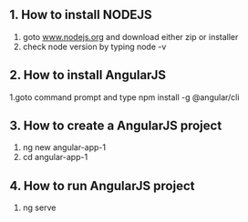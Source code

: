 
## 1. How to install NODEJS ##
1. goto www.nodejs.org and download either zip or installer
2. check node version by typing node -v

## 2. How to install AngularJS ##
1.goto command prompt and type npm install -g @angular/cli

## 3. How to create a AngularJS project ##
1. ng new angular-app-1
2. cd angular-app-1

## 4. How to run AngularJS project ##
1. ng serve
